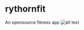 # rythornfit
An opensource fitness app
![alt text]([https://raw.githubusercontent.com/madeupgalaxy/rythorn-fit/refs/heads/main/battle_pass.jpg])
